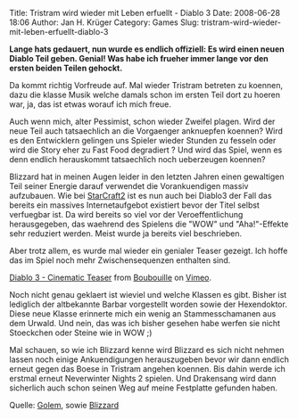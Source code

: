 Title: Tristram wird wieder mit Leben erfuellt - Diablo 3
Date: 2008-06-28 18:06
Author: Jan H. Krüger
Category: Games
Slug: tristram-wird-wieder-mit-leben-erfuellt-diablo-3

**Lange hats gedauert, nun wurde es endlich offiziell: Es wird einen
neuen Diablo Teil geben. Genial! Was habe ich frueher immer lange vor
den ersten beiden Teilen gehockt.**  
  
Da kommt richtig Vorfreude auf. Mal wieder Tristram betreten zu koennen,
dazu die klasse Musik welche damals schon im ersten Teil dort zu hoeren
war, ja, das ist etwas worauf ich mich freue.  
  
Auch wenn mich, alter Pessimist, schon wieder Zweifel plagen. Wird der
neue Teil auch tatsaechlich an die Vorgaenger anknuepfen koennen? Wird
es den Entwicklern gelingen uns Spieler wieder Stunden zu fesseln oder
wird die Story eher zu Fast Food degradiert ? Und wird das Spiel, wenn
es denn endlich herauskommt tatsaechlich noch ueberzeugen koennen?  
  
Blizzard hat in meinen Augen leider in den letzten Jahren einen
gewaltigen Teil seiner Energie darauf verwendet die Vorankuendigen
massiv aufzubauen. Wie bei [StarCraft2][] ist es nun auch bei Diablo3
der Fall das bereits ein massives Internetaufgebot existiert bevor der
Titel selbst verfuegbar ist. Da wird bereits so viel vor der
Veroeffentlichung herausgegeben, das waehrend des Spielens die "WOW" und
"Aha!"-Effekte sehr reduziert werden. Meist wurde ja bereits viel
beschrieben.  
  
Aber trotz allem, es wurde mal wieder ein genialer Teaser gezeigt. Ich
hoffe das im Spiel noch mehr Zwischensequenzen enthalten sind.  
  
[Diablo 3 - Cinematic Teaser][] from [Boubouille][] on [Vimeo][].  
  
Noch nicht genau geklaert ist wieviel und welche Klassen es gibt. Bisher
ist lediglich der altbekannte Barbar vorgestellt worden sowie der
Hexendoktor. Diese neue Klasse erinnerte mich ein wenig an
Stammesschamanen aus dem Urwald. Und nein, das was ich bisher gesehen
habe werfen sie nicht Stoeckchen oder Steine wie in WOW ;)  
  
Mal schauen, so wie ich Blizzard kenne wird Blizzard es sich nicht
nehmen lassen noch einige Ankuendigungen herauszugeben bevor wir dann
endlich erneut gegen das Boese in Tristram angehen koennen. Bis dahin
werde ich erstmal erneut Neverwinter Nights 2 spielen. Und Drakensang
wird dann sicherlich auch schon seinen Weg auf meine Festplatte gefunden
haben.  
  
Quelle: [Golem][], sowie [Blizzard][]

  [StarCraft2]: http://www.starcraft2.com/
  [Diablo 3 - Cinematic Teaser]: http://www.vimeo.com/1246794?pg=embed&sec=1246794
  [Boubouille]: http://www.vimeo.com/user434038?pg=embed&sec=1246794
  [Vimeo]: http://vimeo.com/?pg=embed&sec=1246794
  [Golem]: http://www.golem.de/0806/60690.html
  [Blizzard]: http://eu.blizzard.com/diablo3/
